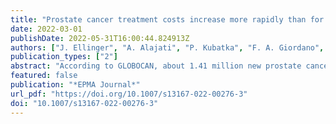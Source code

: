 ```yaml
---
title: "Prostate cancer treatment costs increase more rapidly than for any other cancer—how to reverse the trend?"
date: 2022-03-01
publishDate: 2022-05-31T16:00:44.824913Z
authors: ["J. Ellinger", "A. Alajati", "P. Kubatka", "F. A. Giordano", "M. Ritter", "V. Costigliola", "O. Golubnitschaja"]
publication_types: ["2"]
abstract: "According to GLOBOCAN, about 1.41 million new prostate cancer (PCa) cases were registered in the year 2020 globally. The corresponding socio-economic burden is enormous. Anti-cancer mRNA-based therapy is a promising approach, the principle of which is currently applied for anti-COVID-19 vaccination, undergoing a detailed investigation in populations considering its short- and long-term effectiveness and potential side effects. Pragmatically considered, it will take years or even decades to make mRNA therapy working for any type of cancers, and if possible, for individual malignancy sub-types which are many specifically for the PCa. Actually, the costs of treating PCa are increasing more rapidly than those of any other cancer. The trend has to be reversed now, not in a couple of years. In general, two main components are making currently applied reactive (management of clinically manifested disease) PCa treatment particularly expensive. On one hand, it is rapidly increasing incidence of the disease and metastatic PCa as its subtype. To this end, rapidly increasing PCa incidence rates in young and middle-aged male sub-populations should be taken into account as a long-term contributor to the metastatic disease potentially developed later on in life. On the other hand, patient stratification to differentiate between non-metastatic PCa (no need for an extensive and costly treatment) and particularly aggressive cancer subtypes requiring personalised treatment algorithms is challenging. Considering current statistics, it becomes obvious that reactive medicine got at its limit in PCa management. Multi-professional expertise is unavoidable to create and implement anti-PCa programmes in the population. In our strategic paper, we exemplify challenging PCa management by providing detailed expert recommendations for primary (health risk assessment), secondary (prediction and prevention of metastatic disease in PCa) and tertiary (making palliative care to the management of chronic disease) care in the framework of predictive, preventive and personalised medicine."
featured: false
publication: "*EPMA Journal*"
url_pdf: "https://doi.org/10.1007/s13167-022-00276-3"
doi: "10.1007/s13167-022-00276-3"
---
```


